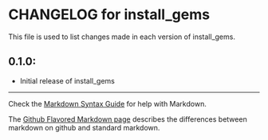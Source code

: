 # CHANGELOG for install_gems

This file is used to list changes made in each version of install_gems.

## 0.1.0:

* Initial release of install_gems

- - -
Check the [Markdown Syntax Guide](http://daringfireball.net/projects/markdown/syntax) for help with Markdown.

The [Github Flavored Markdown page](http://github.github.com/github-flavored-markdown/) describes the differences between markdown on github and standard markdown.
